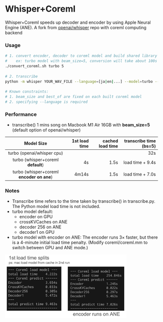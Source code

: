 # Whisper+Coreml
Whisper+Coreml speeds up decoder and encoder by using Apple Neural Engine (ANE).
A fork from [openai/whisper](https://github.com/openai/whisper) repo with coreml computing backend

### Usage
```sh
# 1. convert encoder, decoder to coreml model and build shared library
#    ex: turbo model with beam_size=5, conversion will take about 100s
./convert_coreml.sh turbo 5

# 2. transcribe
python -m whisper YOUR_WAV_FILE --language=[ja|en|...] --model=turbo --beam_size=beam_size --best_of=beam_size --word_timestamps=True --use_coreml=True

# Known constraints:
# 1. beam_size and best_of are fixed on each built coreml model
# 2. specifying --language is required
```

### Performance
* transcribe() 1 mins song on Macbook M1 Air 16GB with **beam_size=5** (default option of openai/whisper)

|  Model Size  | 1st load time | cached load time | transcribe time (bs=5)|
|:------:|----------:|------------------:|------------------:|
| turbo (openai/whisper cpu)  |     |            |      32s       |
| turbo (whisper+coreml **default**) |  4s   |    1.5s        |      load time + 9.4s       |
| turbo (whisper+coreml **encoder on ane**)  |  4m14s   |    1.5s        |      load time + 7.0s       |


### Notes

* Transcribe time refers to the time taken by transcribe() in transcribe.py. The Python model load time is not included.
* turbo model default:
  * encoder on GPU
  * crossKVCaches on ANE
  * decoder 256 on ANE
  * decoder1 on GPU
* turbo model with encoder on ANE: The encoder runs 3× faster, but there is a 4-minute initial load time penalty. (Modify coreml/coreml.mm to switch between GPU and ANE mode.)

<img src="./img/first_load_time.jpg" alt="isolated" width="400"/>
